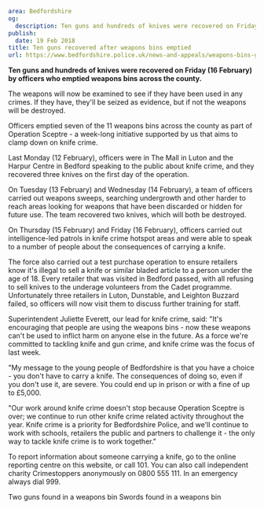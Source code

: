 ```yaml
area: Bedfordshire
og:
  description: Ten guns and hundreds of knives were recovered on Friday (16 February) by officers who emptied weapons bins across the county.
publish:
  date: 19 Feb 2018
title: Ten guns recovered after weapons bins emptied
url: https://www.bedfordshire.police.uk/news-and-appeals/weapons-bins-guns-Feb18
```

**Ten guns and hundreds of knives were recovered on Friday (16 February) by officers who emptied weapons bins across the county.**

The weapons will now be examined to see if they have been used in any crimes. If they have, they'll be seized as evidence, but if not the weapons will be destroyed.

Officers emptied seven of the 11 weapons bins across the county as part of Operation Sceptre - a week-long initiative supported by us that aims to clamp down on knife crime.

Last Monday (12 February), officers were in The Mall in Luton and the Harpur Centre in Bedford speaking to the public about knife crime, and they recovered three knives on the first day of the operation.

On Tuesday (13 February) and Wednesday (14 February), a team of officers carried out weapons sweeps, searching undergrowth and other harder to reach areas looking for weapons that have been discarded or hidden for future use. The team recovered two knives, which will both be destroyed.

On Thursday (15 February) and Friday (16 February), officers carried out intelligence-led patrols in knife crime hotspot areas and were able to speak to a number of people about the consequences of carrying a knife.

The force also carried out a test purchase operation to ensure retailers know it's illegal to sell a knife or similar bladed article to a person under the age of 18. Every retailer that was visited in Bedford passed, with all refusing to sell knives to the underage volunteers from the Cadet programme. Unfortunately three retailers in Luton, Dunstable, and Leighton Buzzard failed, so officers will now visit them to discuss further training for staff.

Superintendent Juliette Everett, our lead for knife crime, said: "It's encouraging that people are using the weapons bins - now these weapons can't be used to inflict harm on anyone else in the future. As a force we're committed to tackling knife and gun crime, and knife crime was the focus of last week.

"My message to the young people of Bedfordshire is that you have a choice - you don't have to carry a knife. The consequences of doing so, even if you don't use it, are severe. You could end up in prison or with a fine of up to £5,000.

"Our work around knife crime doesn't stop because Operation Sceptre is over; we continue to run other knife crime related activity throughout the year. Knife crime is a priority for Bedfordshire Police, and we'll continue to work with schools, retailers the public and partners to challenge it - the only way to tackle knife crime is to work together."

To report information about someone carrying a knife, go to the online reporting centre on this website, or call 101. You can also call independent charity Crimestoppers anonymously on 0800 555 111. In an emergency always dial 999.

Two guns found in a weapons bin Swords found in a weapons bin
